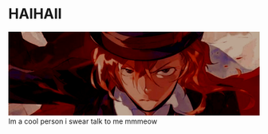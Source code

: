 # HAIHAII
![Alt Text](https://github.com/magicaldoctor/i-love-myself-yall-barksbarks/blob/main/Tak%20berjudul659_20250410205012.png)
Im a cool person i swear talk to me mmmeow 
